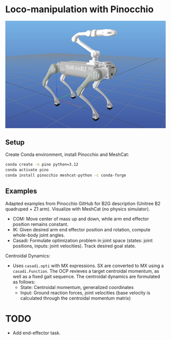 # Loco-manipulation with Pinocchio

![alt text](b2g_description/b2g_image.png)

## Setup

Create Conda environment, install Pinocchio and MeshCat:

```bash
conda create -n pino python=3.12
conda activate pino
conda install pinocchio meshcat-python -c conda-forge
```

## Examples

Adapted examples from Pinocchio GitHub for B2G description (Unitree B2 quadruped + Z1 arm). Visualize with MeshCat (no physics simulator).
- COM: Move center of mass up and down, while arm end effector position remains constant.
- IK: Given desired arm end effector position and rotation, compute whole-body joint angles.
- Casadi: Formulate optimization problem in joint space (states: joint positions, inputs: joint velocities). Track desired goal state.

Centroidal Dynamics:
- Uses `casadi.opti` with MX expressions. SX are converted to MX using a `casadi.Function`. The OCP revieves a target centroidal momentum, as well as a fixed gait sequence. The centroidal dynamics are formulated as follows:
    - State: Centroidal momentum, generalized coordinates
    - Input: Ground reaction forces, joint velocities (base velocity is calculated through the centroidal momentum matrix)

# TODO

- Add end-effector task.